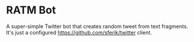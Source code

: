 # RATM Bot
A super-simple Twitter bot that creates random tweet from text fragments.
It's just a configured https://github.com/sferik/twitter client. 
